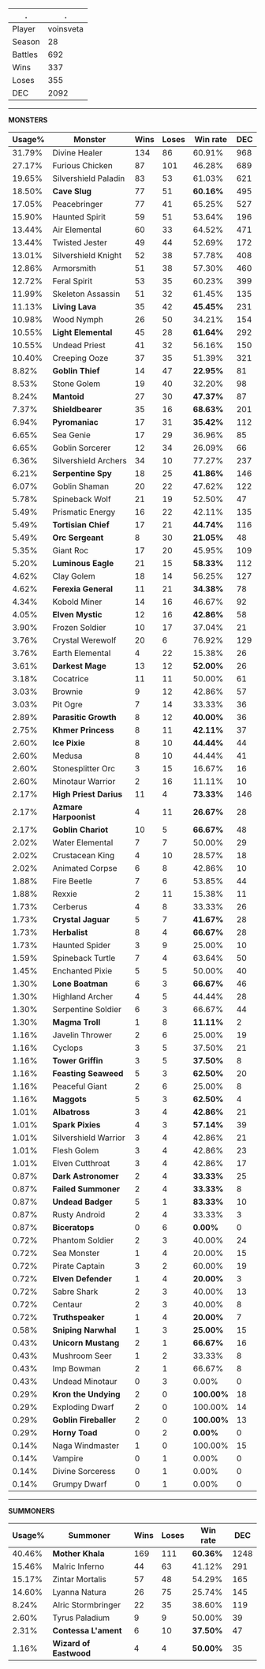 .|.
|-|-
Player|voinsveta
Season|28
Battles|692
Wins|337
Loses|355
DEC|2092

---
**MONSTERS**

Usage%|Monster|Wins|Loses|Win rate|DEC|
-|-|-|-|-|-|
31.79%|Divine Healer|134|86|60.91%|968|
27.17%|Furious Chicken|87|101|46.28%|689|
19.65%|Silvershield Paladin|83|53|61.03%|621|
18.50%|**Cave Slug**|77|51|**60.16%**|495|
17.05%|Peacebringer|77|41|65.25%|527|
15.90%|Haunted Spirit|59|51|53.64%|196|
13.44%|Air Elemental|60|33|64.52%|471|
13.44%|Twisted Jester|49|44|52.69%|172|
13.01%|Silvershield Knight|52|38|57.78%|408|
12.86%|Armorsmith|51|38|57.30%|460|
12.72%|Feral Spirit|53|35|60.23%|399|
11.99%|Skeleton Assassin|51|32|61.45%|135|
11.13%|**Living Lava**|35|42|**45.45%**|231|
10.98%|Wood Nymph|26|50|34.21%|154|
10.55%|**Light Elemental**|45|28|**61.64%**|292|
10.55%|Undead Priest|41|32|56.16%|150|
10.40%|Creeping Ooze|37|35|51.39%|321|
8.82%|**Goblin Thief**|14|47|**22.95%**|81|
8.53%|Stone Golem|19|40|32.20%|98|
8.24%|**Mantoid**|27|30|**47.37%**|87|
7.37%|**Shieldbearer**|35|16|**68.63%**|201|
6.94%|**Pyromaniac**|17|31|**35.42%**|112|
6.65%|Sea Genie|17|29|36.96%|85|
6.65%|Goblin Sorcerer|12|34|26.09%|66|
6.36%|Silvershield Archers|34|10|77.27%|237|
6.21%|**Serpentine Spy**|18|25|**41.86%**|146|
6.07%|Goblin Shaman|20|22|47.62%|122|
5.78%|Spineback Wolf|21|19|52.50%|47|
5.49%|Prismatic Energy|16|22|42.11%|135|
5.49%|**Tortisian Chief**|17|21|**44.74%**|116|
5.49%|**Orc Sergeant**|8|30|**21.05%**|48|
5.35%|Giant Roc|17|20|45.95%|109|
5.20%|**Luminous Eagle**|21|15|**58.33%**|112|
4.62%|Clay Golem|18|14|56.25%|127|
4.62%|**Ferexia General**|11|21|**34.38%**|78|
4.34%|Kobold Miner|14|16|46.67%|92|
4.05%|**Elven Mystic**|12|16|**42.86%**|58|
3.90%|Frozen Soldier|10|17|37.04%|21|
3.76%|Crystal Werewolf|20|6|76.92%|129|
3.76%|Earth Elemental|4|22|15.38%|26|
3.61%|**Darkest Mage**|13|12|**52.00%**|26|
3.18%|Cocatrice|11|11|50.00%|61|
3.03%|Brownie|9|12|42.86%|57|
3.03%|Pit Ogre|7|14|33.33%|36|
2.89%|**Parasitic Growth**|8|12|**40.00%**|36|
2.75%|**Khmer Princess**|8|11|**42.11%**|37|
2.60%|**Ice Pixie**|8|10|**44.44%**|44|
2.60%|Medusa|8|10|44.44%|41|
2.60%|Stonesplitter Orc|3|15|16.67%|16|
2.60%|Minotaur Warrior|2|16|11.11%|10|
2.17%|**High Priest Darius**|11|4|**73.33%**|146|
2.17%|**Azmare Harpoonist**|4|11|**26.67%**|28|
2.17%|**Goblin Chariot**|10|5|**66.67%**|48|
2.02%|Water Elemental|7|7|50.00%|29|
2.02%|Crustacean King|4|10|28.57%|18|
2.02%|Animated Corpse|6|8|42.86%|10|
1.88%|Fire Beetle|7|6|53.85%|44|
1.88%|Rexxie|2|11|15.38%|11|
1.73%|Cerberus|4|8|33.33%|26|
1.73%|**Crystal Jaguar**|5|7|**41.67%**|28|
1.73%|**Herbalist**|8|4|**66.67%**|28|
1.73%|Haunted Spider|3|9|25.00%|10|
1.59%|Spineback Turtle|7|4|63.64%|50|
1.45%|Enchanted Pixie|5|5|50.00%|40|
1.30%|**Lone Boatman**|6|3|**66.67%**|46|
1.30%|Highland Archer|4|5|44.44%|28|
1.30%|Serpentine Soldier|6|3|66.67%|44|
1.30%|**Magma Troll**|1|8|**11.11%**|2|
1.16%|Javelin Thrower|2|6|25.00%|19|
1.16%|Cyclops|3|5|37.50%|21|
1.16%|**Tower Griffin**|3|5|**37.50%**|8|
1.16%|**Feasting Seaweed**|5|3|**62.50%**|20|
1.16%|Peaceful Giant|2|6|25.00%|8|
1.16%|**Maggots**|5|3|**62.50%**|4|
1.01%|**Albatross**|3|4|**42.86%**|21|
1.01%|**Spark Pixies**|4|3|**57.14%**|39|
1.01%|Silvershield Warrior|3|4|42.86%|21|
1.01%|Flesh Golem|3|4|42.86%|23|
1.01%|Elven Cutthroat|3|4|42.86%|17|
0.87%|**Dark Astronomer**|2|4|**33.33%**|25|
0.87%|**Failed Summoner**|2|4|**33.33%**|8|
0.87%|**Undead Badger**|5|1|**83.33%**|10|
0.87%|Rusty Android|2|4|33.33%|3|
0.87%|**Biceratops**|0|6|**0.00%**|0|
0.72%|Phantom Soldier|2|3|40.00%|24|
0.72%|Sea Monster|1|4|20.00%|15|
0.72%|Pirate Captain|3|2|60.00%|19|
0.72%|**Elven Defender**|1|4|**20.00%**|3|
0.72%|Sabre Shark|2|3|40.00%|13|
0.72%|Centaur|2|3|40.00%|8|
0.72%|**Truthspeaker**|1|4|**20.00%**|7|
0.58%|**Sniping Narwhal**|1|3|**25.00%**|15|
0.43%|**Unicorn Mustang**|2|1|**66.67%**|16|
0.43%|Mushroom Seer|1|2|33.33%|8|
0.43%|Imp Bowman|2|1|66.67%|8|
0.43%|Undead Minotaur|0|3|0.00%|0|
0.29%|**Kron the Undying**|2|0|**100.00%**|18|
0.29%|Exploding Dwarf|2|0|100.00%|14|
0.29%|**Goblin Fireballer**|2|0|**100.00%**|13|
0.29%|**Horny Toad**|0|2|**0.00%**|0|
0.14%|Naga Windmaster|1|0|100.00%|15|
0.14%|Vampire|0|1|0.00%|0|
0.14%|Divine Sorceress|0|1|0.00%|0|
0.14%|Grumpy Dwarf|0|1|0.00%|0|

---
**SUMMONERS**

Usage%|Summoner|Wins|Loses|Win rate|DEC|
-|-|-|-|-|-|
40.46%|**Mother Khala**|169|111|**60.36%**|1248|
15.46%|Malric Inferno|44|63|41.12%|291|
15.17%|Zintar Mortalis|57|48|54.29%|165|
14.60%|Lyanna Natura|26|75|25.74%|145|
8.24%|Alric Stormbringer|22|35|38.60%|119|
2.60%|Tyrus Paladium|9|9|50.00%|39|
2.31%|**Contessa L'ament**|6|10|**37.50%**|47|
1.16%|**Wizard of Eastwood**|4|4|**50.00%**|35|
